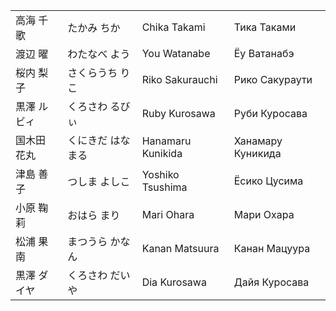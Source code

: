 | | | | |
|---|---|---|---|
| 高海 千歌 | たかみ ちか | Chika Takami | Тика Таками |
| 渡辺 曜 | わたなべ よう | You Watanabe | Ёу Ватанабэ |
| 桜内 梨子 | さくらうち りこ | Riko Sakurauchi | Рико Сакураути |
| 黒澤 ルビィ | くろさわ るびぃ | Ruby Kurosawa | Руби Куросава |
| 国木田 花丸 | くにきだ はなまる | Hanamaru Kunikida | Ханамару Куникида |
| 津島 善子 | つしま よしこ | Yoshiko Tsushima | Ёсико Цусима |
| 小原 鞠莉 | おはら まり | Mari Ohara | Мари Охара |
| 松浦 果南 | まつうら かなん | Kanan Matsuura | Канан Мацуура |
| 黒澤 ダイヤ | くろさわ だいや | Dia Kurosawa | Дайя Куросава |
